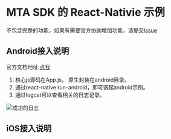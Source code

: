 # MTA SDK 的 React-Nativie 示例
不包含完整的功能，如果有需要官方协助增加功能，请提交[Issue](https://github.com/xingePush/mta-react-native/issues)  

## Android接入说明 
官方文档地址:[点我](http://docs.developer.qq.com/mta/fast_access/android.html)  
1. 核心js源码在App.js， 原生封装在android目录。
2. 通过react-native run-android，即可调起android示例。
3. 通过logcat可以查看相关的日志记录。

![成功的日志](https://github.com/xingePush/mta-react-native/blob/master/doc/success.png)

## iOS接入说明
